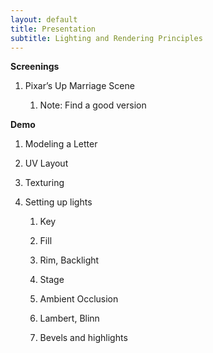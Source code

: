 ```yaml
---
layout: default
title: Presentation
subtitle: Lighting and Rendering Principles
---
```


**Screenings**

1. Pixar’s Up Marriage Scene

    1. Note: Find a good version

**Demo**

1. Modeling a Letter

2. UV Layout

3. Texturing

4. Setting up lights

    1. Key

    2. Fill

    3. Rim, Backlight

    4. Stage

    5. Ambient Occlusion

    6. Lambert, Blinn

    7. Bevels and highlights

